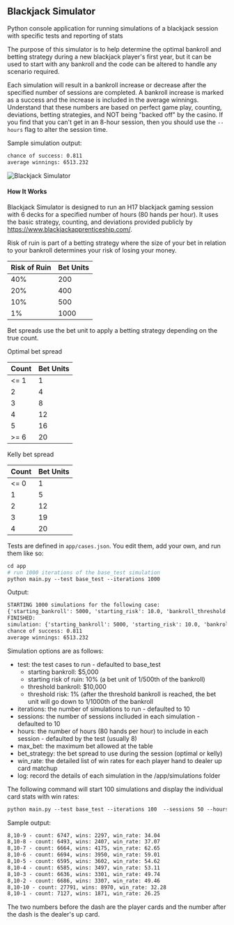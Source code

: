 ## Blackjack Simulator

Python console application for running simulations of a blackjack session with specific tests and reporting of stats

The purpose of this simulator is to help determine the optimal bankroll and betting strategy during a new blackjack player's first year, but it can be used to start with any bankroll and the code can be altered to handle any scenario required.

Each simulation will result in a bankroll increase or decrease after the specified number of sessions are completed. A bankroll increase is marked as a success and the increase is included in the average winnings. Understand that these numbers are based on perfect game play, counting, deviations, betting strategies, and NOT being "backed off" by the casino. If you find that you can't get in an 8-hour session, then you should use the `--hours` flag to alter the session time.

Sample simulation output:

```apache
chance of success: 0.811
average winnings: 6513.232
```

![Blackjack Simulator](https://raw.github.com/ronrothjr/blackjack_simulator/master/blackjack_simulator.PNG "Blackjack Simulator")

#### How It Works

Blackjack Simulator is designed to run an H17 blackjack gaming session with 6 decks for a specified number of hours (80 hands per hour). It uses the basic strategy, counting, and deviations provided publicly by https://www.blackjackapprenticeship.com/.

Risk of ruin is part of a betting strategy where the size of your bet in relation to your bankroll determines your risk of losing your money.


| Risk of Ruin | Bet Units |
| -------------- | ----------- |
| 40%          | 200       |
| 20%          | 400       |
| 10%          | 500       |
| 1%           | 1000      |

Bet spreads use the bet unit to apply a betting strategy depending on the true count.

Optimal bet spread


| Count | Bet Units |
| ------- | ----------- |
| <= 1  | 1         |
| 2     | 4         |
| 3     | 8         |
| 4     | 12        |
| 5     | 16        |
| >= 6  | 20        |

Kelly bet spread


| Count | Bet Units |
| ------- | ----------- |
| <= 0  | 1         |
| 1     | 5         |
| 2     | 12        |
| 3     | 19        |
| 4     | 20        |

Tests are defined in `app/cases.json`. You edit them, add your own, and run them like so:

```apache
cd app
# run 1000 iterations of the base_test simulation
python main.py --test base_test --iterations 1000
```

Output:

```apache
STARTING 1000 simulations for the following case:
{'starting_bankroll': 5000, 'starting_risk': 10.0, 'bankroll_threshold': 10000, 'threshold_risk': 1.0, 'hours_per_session': 8, 'test_name': 'base_test', 'folder': 'base_test\\20220203081954847207', 'number_of_simulations': 1000, 'sessions': 12, 'log': True}
FINISHED:
simulation: {'starting_bankroll': 5000, 'starting_risk': 10.0, 'bankroll_threshold': 10000, 'threshold_risk': 1.0, 'hours_per_session': 8, 'test_name': 'base_test', 'folder': 'base_test\\20220203081954847207', 'number_of_simulations': 1000, 'sessions': 12, 'log': True}
chance of success: 0.811
average winnings: 6513.232
```

Simulation options are as follows:

* test: the test cases to run - defaulted to base_test
  * starting bankroll: $5,000
  * starting risk of ruin: 10% (a bet unit of 1/500th of the bankroll)
  * threshold bankroll: $10,000
  * threshold risk: 1% (after the threshold bankroll is reached, the bet unit will go down to 1/1000th of the bankroll
* iterations: the number of simulations to run - defaulted to 10
* sessions: the number of sessions incliuded in each simulation - defaulted to 10
* hours: the number of hours (80 hands per hour) to include in each session - defaulted by the test (usually 8)
* max_bet: the maximum bet allowed at the table
* bet_strategy: the bet spread to use during the session (optimal or kelly)
* win_rate: the detailed list of win rates for each player hand to dealer up card matchup
* log: record the details of each simulation in the /app/simulations folder

The following command will start 100 simulations and display the individual card stats with win rates:

```apache
python main.py --test base_test --iterations 100  --sessions 50 --hours 5 --win_rates yes --log yes
```

Sample output:

```apache
8,10-9 - count: 6747, wins: 2297, win_rate: 34.04
8,10-8 - count: 6493, wins: 2407, win_rate: 37.07
8,10-7 - count: 6664, wins: 4175, win_rate: 62.65
8,10-6 - count: 6694, wins: 3950, win_rate: 59.01
8,10-5 - count: 6595, wins: 3602, win_rate: 54.62
8,10-4 - count: 6585, wins: 3497, win_rate: 53.11
8,10-3 - count: 6636, wins: 3301, win_rate: 49.74
8,10-2 - count: 6686, wins: 3307, win_rate: 49.46
8,10-10 - count: 27791, wins: 8970, win_rate: 32.28
8,10-1 - count: 7127, wins: 1871, win_rate: 26.25
```

The two numbers before the dash are the player cards and the number after the dash is the dealer's up card.
